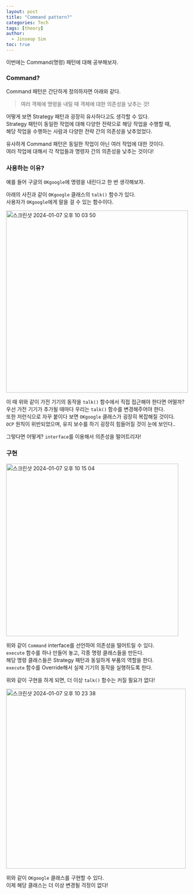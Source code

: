 ```yaml
---
layout: post
title: "Command pattern?"
categories: Tech
tags: [theory]
author:
  - Jinseop Sim
toc: true
---
```

이번에는 Command(명령) 패턴에 대해 공부해보자.  

### Command?
Command 패턴은 간단하게 정의하자면 아래와 같다.  
> 여러 객체에 명령을 내릴 때 객체에 대한 의존성을 낮추는 것!

어떻게 보면 Strategy 패턴과 굉장히 유사하다고도 생각할 수 있다.  
Strategy 패턴이 동일한 작업에 대해 다양한 전략으로 해당 작업을 수행할 때,  
해당 작업을 수행하는 사람과 다양한 전략 간의 의존성을 낮추었었다.  

유사하게 Command 패턴은 동일한 작업이 아닌 여러 작업에 대한 것이다.  
여러 작업에 대해서 각 작업들과 명령자 간의 의존성을 낮추는 것이다!  

### 사용하는 이유?
예를 들어 구글의 ```OKgoogle```에 명령을 내린다고 한 번 생각해보자.  

아래의 사진과 같이 ```OKgoogle``` 클래스의 ```talk()``` 함수가 있다.  
사용자가 ```OKgoogle```에게 말을 걸 수 있는 함수이다.  

<img width="493" alt="스크린샷 2024-01-07 오후 10 03 50" src="https://github.com/Jinseop-Sim/Jinseop-Sim.github.io/assets/71700079/36b72819-6cd8-4ffd-b2e4-9d0fa67b3577">  

이 때 위와 같이 가전 기기의 동작을 ```talk()``` 함수에서 직접 접근해야 한다면 어떨까?  
우선 가전 기기가 추가될 때마다 우리는 ```talk()``` 함수를 변경해주어야 한다.  
또한 저런식으로 자꾸 붙이다 보면 ```OKgoogle``` 클래스가 굉장히 복잡해질 것이다.  
```OCP``` 원칙이 위반되었으며, 유지 보수를 하기 굉장히 힘들어질 것이 눈에 보인다..  

그렇다면 어떻게? ```interface```를 이용해서 의존성을 떨어트리자!  

### 구현
<img width="467" alt="스크린샷 2024-01-07 오후 10 15 04" src="https://github.com/Jinseop-Sim/Jinseop-Sim.github.io/assets/71700079/70f2d383-c1e3-4f92-9197-8818aadb54eb">  

위와 같이 ```Command``` interface를 선언하여 의존성을 떨어트릴 수 있다.  
```execute``` 함수를 하나 만들어 놓고, 각종 명령 클래스들을 만든다.  
해당 명령 클래스들은 Strategy 패턴과 동일하게 부품의 역할을 한다.  
```execute``` 함수를 Override해서 실제 기기의 동작을 실행하도록 한다.  

위와 같이 구현을 하게 되면, 더 이상 ```talk()``` 함수는 커질 필요가 없다!  

<img width="487" alt="스크린샷 2024-01-07 오후 10 23 38" src="https://github.com/Jinseop-Sim/Jinseop-Sim.github.io/assets/71700079/6a805370-d620-4d6d-9dc5-be055fdd194d">  

위와 같이 ```OKgoogle``` 클래스를 구현할 수 있다.  
이제 해당 클래스는 더 이상 변경될 걱정이 없다!  

